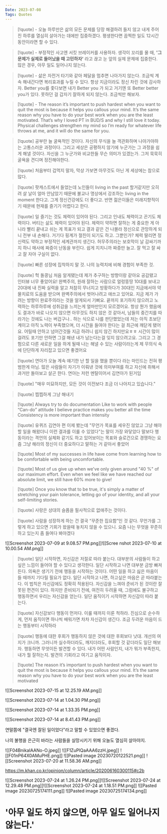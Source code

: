 ```yaml
---
Date: 2023-07-08
Tags: Quotes
---
```


> [!quote] - 오늘 하루만은 삶의 모든 문제를 당장 해결하려 들지 않고 내게 주어진 하루를 열심히 살아가는 데에만 집중하겠다. 평생한다면 끔찍한 일도 12시간 동안이라면 할 수 있다.

> [!quote] - 부정적인 사고엔 서킷 브레이커를 사용하자. 생각이 꼬리를 물 때, **'그 문제가 실제로 들어났을 때 고민하자'** 라고 끊고 눈 앞의 실제 문제에 집중한다. 많은 경우, 아무 일도 일어나지 않는다.

> [!quote] - 삶은 자전거 타기와 같아 페달을 멈추면 나아가지 않는다. 조금씩 계속 해내간다면 복리효과를 누릴 수 있다. 항상 지금이라도 정신 차린 것에 감사하자. Better you를 좇다보면 내가 Better you 가 되고 거기엔 또 Better better you가 있다. 못하던 걸 갑자기 잘하게 되지 않는다. 조금씩만 해보자. 

> [!quote] - The reason it’s important to push hardest when you want to quit the most is because it helps you callous your mind. It’s the same reason why you have to do your best work when you are the least motivated. That’s why I loved PT in BUD/S and why I still love it today. Physical challenges strengthen my mind so I’m ready for whatever life throws at me, and it will do the same for you.

> [!quote] 공부란 늘 굴욕적인 것이다. 자신의 무식을 늘 객관화하며 나아가야하는 고통스러운 과정이다. 그리고 세상은 공평하지 않기에 누군가는 그 과정을 쉽게 해낼 것이다. 자신을 그 누군가와 비교한들 무슨 의미가 있겠는가. 그저 묵묵히 굴욕을 견디며 정진해야한다. 

> [!quote] 처음부터 겁먹지 말자, 막상 가보면 아무것도 아닌 게 세상에는 참으로 많다.

> [!quote] 팟캐스트에서 들었는데 노인들이 living in the past 할거같지만 오히려 살 날이 얼마 안남았기 때문에 불교나 명상에서 강조하는 living in the moment 한다고. 그게 정신건강에도 더 좋다고. 반면 젊은이들은 미래지향적이기 때문에 현재를 즐기기 어렵다고 한다.

>[!quote] 일 즐기는 것도 체력이 있어야 된다. 그리고 인내도 체력이고 끈기도 체력이다. 버티는 삶도 체력이 있어야 된다. 체력이 약하면 잘하는 게 중요한 게 아니라 빨리 끝내고 쉬는 게 목표가 되고 결과 같은 건 나몰라 정신으로 관망하게 되니 전부 내 손해다. 거기다 핑계가 절친이 되기도 하고. 그뿐인가? 체력 딸리면 정신력도 약하고 부정적인 세계관까지 생긴다. 허무주의라는 보호막이 날 감싸기까지 하니 매사에 짜증이 난동을 부린다. 쉽게 지치니까 짜증만 늘고. 잘 먹고 잘 싸고 잘 자야 구실이 없다.

> [!quote] 빠른 성장에 집착하지 말 것. 나의 능력치에 비해 경험이 부족한 것. 

> [!quote] 헉 돌콩님 처음 알게됐는데 제가 추구하는 방향이랑 같아요 공감됐고 인터뷰 너무 좋았어요! 완벽주의, 원래 잘하는 사람으로 얼렁뚱땅 10대를 보내고 20대에 내 진짜 실력을 알고 처참히 무너지고 방황하다가 30대인 지금에서야 약물치료의 도움을 받으며 완벽주의에서 벗어나려고 애쓰고 있어요. 지금 제가 가려는 방향이 완료주의라는 것을 알게되서 기뻐요. 끝까지 포기하지 않으려고 노력하는 하루하루에 성취감을 느끼는게 얼마만인지 모르겠어요. 항상 뭔가 했음에도 결과가 바로 나오지 않으면 아무것도 하지 않은 것 같아서, 남들의 중간치를 따라가는 것에도 나는 버겁구나.. 하는 식으로 나를 판단했었는데 저는 아직 초보단계이고 아직 노력이 부족했으며, 더 시간을 들여야 한다는 걸 최근에 깨닫게 됐어요. 어릴때 안하고 넘어간것들 지금 하려니 쉽지 않긴 하지만요ㅎㅎ 시간이 많이 걸려도 포기만 안하면 그걸 해낸 내가 남는다는걸 잊지 않으려고요. 그리고 그 경험으로 다른 새로운 일을 하게 될때 나는 해낼 수 있는 사람이라는게 제 무의식 속에 단단하게 자리잡고 있으면 좋겠어요

>[!quote] 연아가 오늘 계속 얘기한 난 할 일을 했을 뿐이다 라는 마인드는 전혀 평범한게 아님. 많은 사람들이 자기가 이뤄낸 것에 의미부여를 하고 자신에 취해서 과거만 돌아보고 살곤 한다. 연아는 저런 멘탈이어서 김연아가 된거임

>[!quote] "매우 미묘하지만, 모든 것이 이전보다 조금 더 나아지고 있습니다."

>[!quote] 찝찝하게 그냥 해내기

>[!quote] Always try to do documentation
>Like to work with people
“Can-do” attitude
I believe practice makes you better all the time
Consistency is more important than intensity

>[!quote] 유퀴즈 김연아 편 이제 봤는데 "무언가 목표를 세우진 않았고 그냥 해야할 일을 해왔더니 이런 결과를 이룰 수 있었다"는 말이 가장 와닿았다 말보다 행동이라는 격언의 실체화 같기도 하고 있어보이는 목표와 슬로건으로 경쟁하는 요즘 그냥 해라의 정신이 더 중요하다고 말하는 거 같아서 좋았어

>[!quote] Most of my successes in life have come from learning how to be comfortable with being uncomfortable.

>[!quote] Most of us give up when we've only given around "40 %" of our maximum effort. Even when we feel like we have reached our absolute limit, we still have 60% more to give!

>[!quote] Once you know that to be true, it's simply a matter of stretching your pain tolerance, letting go of your identity, and all your self-limiting stories.

>[!quote] 사랑은 상대의 슬픔을 필사적으로 없애주는 것이다.

>[!quote] 사람을 성장하게 하는 건 결국 “꾸준한 집요함”인 것 같다. 무언가를 그렇게 하고 있으면 기회가 왔을때 놓치지 않을 수 있으니. 요즘 나는 무엇을 꾸준히 하고 있는지 좀 들여다 봐야겠다

![[Screenshot 2023-07-09 at 9.08.57 PM.png]]![[Scree
nshot 2023-07-10 at 10.00.54 AM.png]]
>[!quote] 일단 시작하면, 자신감은 저절로 따라 붙는다. 대부분의 사람들이 하고싶은 느낌이 들어야 할 수 있다고 생각한다. 일단 시작하고 나면 대부분 금방 빠져든다. 의욕은 생기기 전에 행동을 시작하는 것이다. 어떤 일을 하고 싪은 마음이 들 때까지 기다릴 필요가 없다. 일단 시작하고 나면, 하고싶은 마음은 곧 따라붙는다. 이 법칙은 자신감에도 정확히 적용된다. 자신감을 느껴야 준비가 된 것이란 잘못된 편견이 있다. 하지만 준비되기 전에, 여전히 두려울 때, 그럼에도 불구하고 행동하면서 우리는 자신감을 얻는다. 일단 움직이기 시작하면 자신감이 따라 붙는다.

>[!quote] 자신감보다 행동이 먼저다. 이룰 때까지 이룬 척하라. 진심으로 순수하게, 먼저 움직이면 하나씩 배워가면 차차 자신감이 생긴다. 조금 두려운 마음이 드는 행동부터 시작하라

>[!quote] 행동에 대한 후회가 행동하지 않은 것에 대한 후회보다 낫대. 개선의 여지가 크니까. 그러니까 실수하더라도, 깨지더라도, 후회할 것 같더라도 일단 해보자. 행동하면 무엇이든 발견할 수 있다. 내가 어떤 사람인지, 내가 뭐가 부족한지, 내가 뭘 잘하는지. 발견의 기회라고 여기고 움직이자.

>[!quote] The reason it’s important to push hardest when you want to quit the most is because it helps you callous your mind. It’s the same reason why you have to do your best work when you are the least motivated

![[Screenshot 2023-07-15 at 12.25.19 AM.png]]

![[Screenshot 2023-07-14 at 1.04.30 PM.png]]

![[Screenshot 2023-07-14 at 1.33.35 PM.png]]

![[Screenshot 2023-07-14 at 8.41.43 PM.png]]


연말쯤에 "결국엔 잘된 일이었다"라고 말할 수 있었으면 좋겠다.

나의 불행을 은근히 바라는 사람들을 실망시키기 위해 오늘도 열심히 살아야지.

![[F04BnikaIAANo-O.jpeg]]
![[F1ZuPlQaAAA6zzH.jpeg]]
![[F01nP64X0AMuPHE.png]]
![[Pasted image 20230720122521.png]]
![[Screenshot 2023-07-20 at 11.58.36 AM.png]]

https://m.khan.co.kr/opinion/column/article/202006160300115#c2b

![[Screenshot 2023-07-24 at 1.26.24 PM.png]]![[Screenshot 2023-07-24 at 12.29.48 PM.png]]![[Screenshot 2023-07-24 at 1.18.51 PM.png]]
![[Pasted image 20230725174111.png]]
![[Pasted image 20230725174134.png]]

# '아무 일도 하지 않으면, 아무 일도 일어나지 않는다.'

